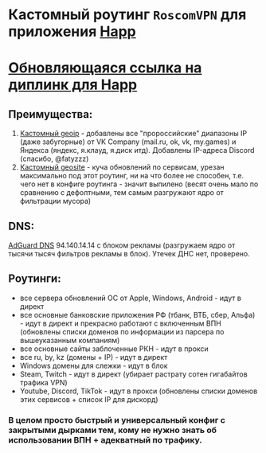 # Кастомный роутинг `RoscomVPN` для приложения [Happ](https://happ.su)

# [Обновляющаяся ссылка на диплинк для Happ](https://github.com/hydraponique/roscomvpn-happ-routing/blob/main/ROUTING_HAPP_DEEPLINK)

## Преимущества:
1) [Кастомный geoip](https://github.com/hydraponique/roscomvpn-geoip) - добавлены все "пророссийские" диапазоны IP (даже забугорные) от VK Company (mail.ru, ok, vk, my.games) и Яндекса (яндекс, я.клауд, я.диск итд). Добавлены IP-адреса Discord (спасибо, @fatyzzz)
2) [Кастомный geosite](https://github.com/hydraponique/roscomvpn-geosite) - куча обновлений по сервисам, урезан максимально под этот роутинг, ни на что более не способен, т.е. чего нет в конфиге роутинга - значит выпилено (весят очень мало по сравнению с дефолтными, тем самым разгружают ядро от фильтрации мусора)

## DNS:
[AdGuard DNS](https://adguard-dns.io/ru/public-dns.html) 94.140.14.14 с блоком рекламы (разгружаем ядро от тысячи тысяч фильтров рекламы в блок). Утечек ДНС нет, проверено.

## Роутинги:
- все сервера обновлений ОС от Apple, Windows, Android - идут в директ
- все основные банковские приложения РФ (тбанк, ВТБ, сбер, Альфа) - идут в директ и прекрасно работают с включенным ВПН (обновлены списки доменов по информации из парсера по вышеуказанным компаниям)
- все основные сайты заблоченные РКН - идут в прокси
- все ru, by, kz (домены + IP) - идут в директ
- Windows домены для слежки - идут в блок
- Steam, Twitch - идут в директ (убирает растрату сотен гигабайтов трафика VPN)
- Youtube, Discord, TikTok - идут в прокси (обновлены списки доменов этих сервисов + список IP для дискорд)

### В целом просто быстрый и универсальный конфиг с закрытыми дырками тем, кому не нужно знать об использовании ВПН + адекватный по трафику.
